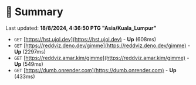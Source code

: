 # 📖 Summary
Last updated: **18/8/2024, 4:36:50 PTG "Asia/Kuala_Lumpur"**

- `GET` [https://hst.ujol.dev](https://hst.ujol.dev) - **Up** (608ms)
- `GET` [https://reddviz.deno.dev/gimme](https://reddviz.deno.dev/gimme) - **Up** (2297ms)
- `GET` [https://reddviz.amar.kim/gimme](https://reddviz.amar.kim/gimme) - **Up** (549ms)
- `GET` [https://dumb.onrender.com](https://dumb.onrender.com) - **Up** (433ms)
